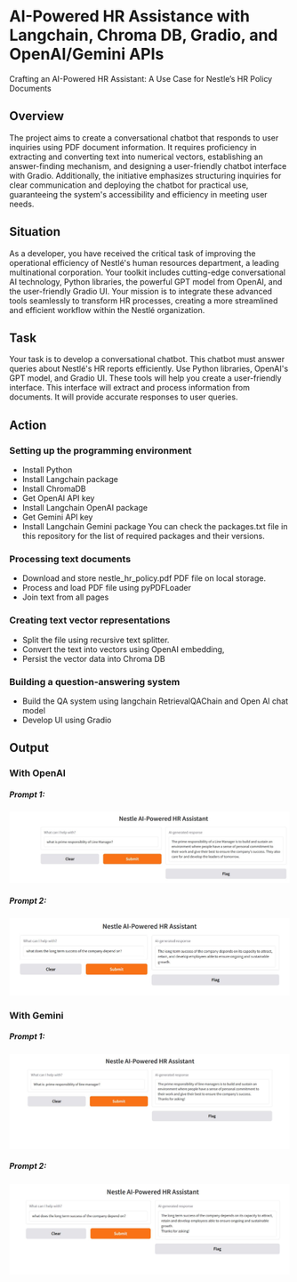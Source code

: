 # AI-Powered HR Assistance with Langchain, Chroma DB, Gradio, and OpenAI/Gemini APIs
Crafting an AI-Powered HR Assistant: A Use Case for Nestle’s HR Policy Documents

## Overview 
The project aims to create a conversational chatbot that responds to user inquiries using PDF document information. It requires proficiency in extracting and converting text into numerical vectors, establishing an answer-finding mechanism, and designing a user-friendly chatbot interface with Gradio. Additionally, the initiative emphasizes structuring inquiries for clear communication and deploying the chatbot for practical use, guaranteeing the system's accessibility and efficiency in meeting user needs.


## Situation 
As a developer, you have received the critical task of improving the operational efficiency of Nestlé's human resources department, a leading multinational corporation. Your toolkit includes cutting-edge conversational AI technology, Python libraries, the powerful GPT model from OpenAI, and the user-friendly Gradio UI. Your mission is to integrate these advanced tools seamlessly to transform HR processes, creating a more streamlined and efficient workflow within the Nestlé organization.

## Task 
Your task is to develop a conversational chatbot. This chatbot must answer queries about Nestlé's HR reports efficiently. Use Python libraries, OpenAI's GPT model, and Gradio UI. These tools will help you create a user-friendly interface. This interface will extract and process information from documents. It will provide accurate responses to user queries.

## Action
### Setting up the programming environment 
-	Install Python
-	Install Langchain package
- Install ChromaDB
- Get OpenAI API key
- Install Langchain OpenAI package
- Get Gemini API key
- Install Langchain Gemini package
You can check the packages.txt file in this repository for the list of required packages and their versions.

### Processing text documents
-	Download and store nestle_hr_policy.pdf PDF file on local storage.
-	Process and load PDF file using pyPDFLoader
-	Join text from all pages

### Creating text vector representations 
- Split the file using recursive text splitter.
- Convert the text into vectors using OpenAI embedding,
- Persist the vector data into Chroma DB

### Building a question-answering system
- Build the QA system using langchain RetrievalQAChain and Open AI chat model
- Develop UI using Gradio

## Output

### With OpenAI 

##### Prompt 1:
![alt text](https://github.com/GauravRachchh/RAG/blob/main/img/prompt1_openAI_chatbot.jpg?raw=true)
##### Prompt 2:
![alt text](https://github.com/GauravRachchh/RAG/blob/main/img/prompt2_openAI_chatbot.jpg?raw=true)

### With Gemini

##### Prompt 1:
![alt text](https://github.com/GauravRachchh/RAG/blob/main/img/prompt1_gemini_chatbot.jpg?raw=true)
##### Prompt 2:
![alt text](https://github.com/GauravRachchh/RAG/blob/main/img/prompt2_gemini_chatbot.jpg?raw=true)
